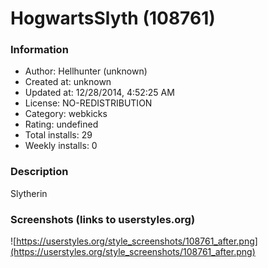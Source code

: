 # HogwartsSlyth (108761)

### Information
- Author: Hellhunter (unknown)
- Created at: unknown
- Updated at: 12/28/2014, 4:52:25 AM
- License: NO-REDISTRIBUTION
- Category: webkicks
- Rating: undefined
- Total installs: 29
- Weekly installs: 0


### Description
Slytherin


### Screenshots (links to userstyles.org)
![https://userstyles.org/style_screenshots/108761_after.png](https://userstyles.org/style_screenshots/108761_after.png)


